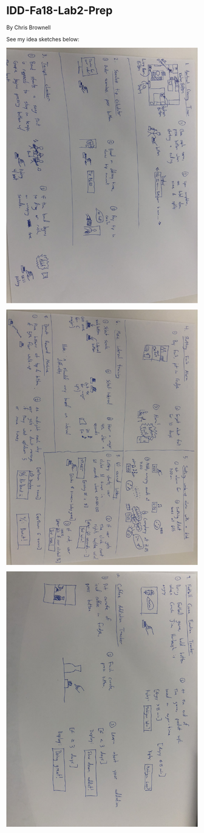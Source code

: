 # IDD-Fa18-Lab2-Prep

By Chris Brownell

See my idea sketches below:

![ideas1](https://github.com/chrisbrownell/IDD-Fa18-Lab2-Prep/blob/master/IMG_1373.JPG)

![ideas2](https://github.com/chrisbrownell/IDD-Fa18-Lab2-Prep/blob/master/IMG_1374.JPG)

![ideas3](https://github.com/chrisbrownell/IDD-Fa18-Lab2-Prep/blob/master/IMG_1375.JPG)

